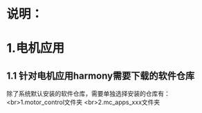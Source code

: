 
# 说明：

# 1.电机应用

## 1.1 针对电机应用harmony需要下载的软件仓库
  除了系统默认安装的软件仓库，需要单独选择安装的仓库有：
  <br\>1.motor_control文件夹
  <br\>2.mc_apps_xxx文件夹
